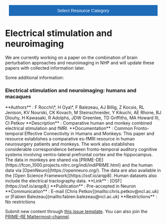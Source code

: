 <!-- This piece of code configures a dropdown button for resource categories. It should be present on every page where you want the button -->
<head><meta name="viewport" content="width=device-width, initial-scale=1"><style>
.dropbtn {background-color: #1e6bb8; color: white; padding: 16px; font-size: 1rem; border: none; cursor: pointer; width: 30rem}
.dropbtn:hover, .dropbtn:focus {background-color: #2980B9;}
.dropdown {position: relative; display: inline-block;}
.dropdown-content {display: none; position: absolute; background-color: #f1f1f1; min-width: 100%; overflow: auto; box-shadow: 0px 8px 16px 0px rgba(0,0,0,0.2); z-index: 1; text-align: center; font-size: 1rem;}
.dropdown-content a { color: black; padding: 12px 16px; text-decoration: none; display: block;}
.dropdown a:hover {background-color: #ddd;}
.show {display: block;}
.dropbtn + .dropbtn { margin-left: auto; }
@media screen and (min-width: 64em) { .dropbtn { max-width: 64rem; width: 40rem; padding: 0.75rem 1rem; } }
@media screen and (min-width: 42em) and (max-width: 64em) { .dropbtn { width: 30rem; padding: 0.6rem 0.9rem; font-size: 0.9rem; } }
@media screen and (max-width: 42em) { .dropbtn { display: block; width: 20rem; padding: 0.75rem; font-size: 0.9rem; }
.dropbtn + .dropbtn { margin-top: 1rem; margin-left: 0; } }
</style></head>
<!------------------------------------------------------------------------>

<!-- This is the actual button -->
<center><div class="dropdown">
  <button onclick="myFunction()" class="dropbtn">Select Resource Category</button>
  <div id="myDropdown" class="dropdown-content">
    <a href="https://prime-re.github.io/templates_and_atlases">Template/Atlas</a>
    <a href="https://prime-re.github.io/pipelines_general">General analysis</a>
    <a href="https://prime-re.github.io/pipelines_structural">Structural analysis</a>
    <a href="https://prime-re.github.io/pipelines_fmri">Functional analysis</a>
    <a href="https://prime-re.github.io/pipelines_diffusion">Diffusion analysis</a>
    <a href="https://prime-re.github.io/pipelines_cross-species">Cross-species analysis</a>
    <a href="https://prime-re.github.io/data_sharing">Data sharing</a>
    <a href="https://prime-re.github.io/software_packages">Software packages</a>
    <a href="https://prime-re.github.io/hardware">Hardware & protocols</a>
  </div>
</div></center>

<!-- This script handles the button dynamics -->
<script>
function myFunction() {document.getElementById("myDropdown").classList.toggle("show");}
window.onclick = function(event) {
  if (!event.target.matches('.dropbtn')) { var dropdowns = document.getElementsByClassName("dropdown-content"); var i;
    for (i = 0; i < dropdowns.length; i++) {var openDropdown = dropdowns[i]; if (openDropdown.classList.contains('show')) {openDropdown.classList.remove('show'); } } }
} 
</script>



<!-- Start normal content here -->
# Electrical stimulation and neuroimaging    
We are currently working on a paper on the combination of brain perturbation approaches and neuroimaging in NHP and will update these papers with collected information later.

Some additional information:

### Electrical stimulation and neuroimaging: humans and macaques         
<div class="rw-ui-container" data-title="estim_humanmacaque rating"></div>     
**Authors**         : F Rocchi\*, H Oya\*, F Balezeau, AJ Billig, Z Kocsis, RL Jenison, KV Nourski, CK Kovach, M Steinschneider, Y Kikuchi, AE Rhone, BJ Dlouhy, H Kawasaki, R Adolphs, JDW Greenlee, TD Griffiths, MA Howard III, CI Petkov 	             
**Description**     : Comparative human and monkey combined electrical stimulation and fMRI.                 
**Documentation**   : Common Fronto-temporal Effective Connectivity in Humans and Monkeys: This paper and resource establishes a comparative es-fMRI resource in human neurosurgery patients and monkeys. The work also establishes considerable correspondence between fronto-temporal auditory cognitive systems involving ventro-lateral prefrontal cortex and the hippocampus. The data in monkeys are shared via [PRIME-DE](https://fcon_1000.projects.nitrc.org/indi/indiPRIME.html) and the human data via [OpenNeuro](https://openneuro.org/). The data are also available in the [Open Science Framework](https://osf.io/arqp8). Human datasets also include the electrical tractography data.     
**Link**            : [OSF](https://osf.io/arqp8;)    
**Publication**     : Pre-accepted in Neuron             
**Communication**   : E-mail [Chris Petkov](mailto:chris.petkov@ncl.ac.uk) or [Fabien Balezeau](mailto:fabien.balezeau@ncl.ac.uk)                
**Restrictions**    : No restrictions 


Submit new content through [this issue template](https://github.com/PRIME-RE/prime-re.github.io/issues/new?assignees=&labels=new-resource&template=new-resource.md&title=%3CResource+Name%3E). 
You can also join the [PRIME-RE Mattermost-channel](https://mattermost.brainhack.org/brainhack/channels/compmri_resourcehub).
